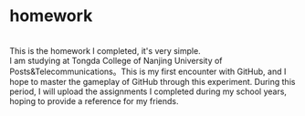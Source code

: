 # homework
<br>This is the homework I completed, it's very simple.</br>
I am studying at Tongda College of Nanjing University of Posts&Telecommunications。This is my first encounter with GitHub, and I hope to master the gameplay of GitHub through this experiment. During this period, I will upload the assignments I completed during my school years, hoping to provide a reference for my friends.
